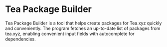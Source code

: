 # Tea Package Builder
Tea Package Builder is a tool that helps create packages for Tea.xyz quickly and conveniently.
The program fetches an up-to-date list of packages from tea.xyz, enabling convenient input fields with autocomplete for dependencies.
